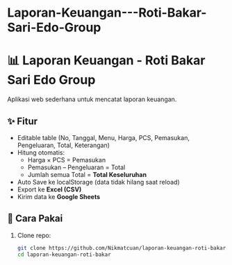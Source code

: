 # Laporan-Keuangan---Roti-Bakar-Sari-Edo-Group
# 📊 Laporan Keuangan - Roti Bakar Sari Edo Group

Aplikasi web sederhana untuk mencatat laporan keuangan.

## ✨ Fitur
- Editable table (No, Tanggal, Menu, Harga, PCS, Pemasukan, Pengeluaran, Total, Keterangan)
- Hitung otomatis:
  - Harga × PCS = Pemasukan
  - Pemasukan – Pengeluaran = Total
  - Jumlah semua Total = **Total Keseluruhan**
- Auto Save ke localStorage (data tidak hilang saat reload)
- Export ke **Excel (CSV)**
- Kirim data ke **Google Sheets**

## 🚀 Cara Pakai
1. Clone repo:
   ```bash
   git clone https://github.com/Nikmatcuan/laporan-keuangan-roti-bakar.git
   cd laporan-keuangan-roti-bakar
